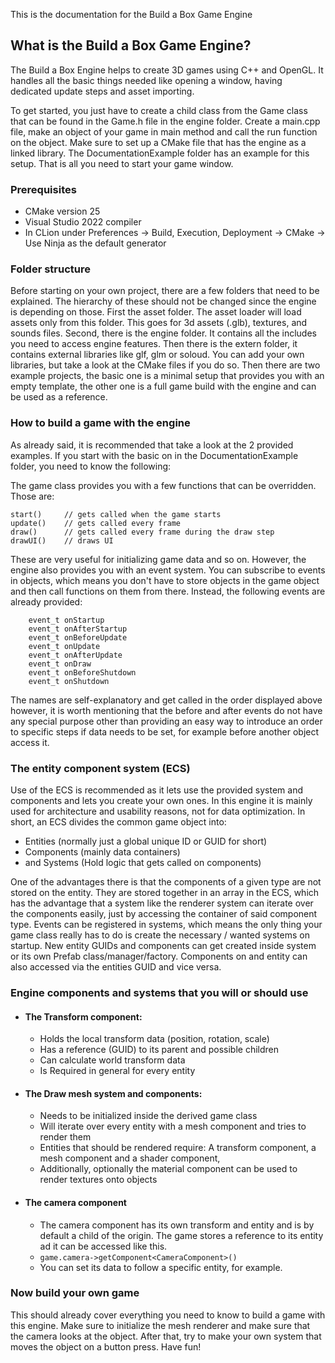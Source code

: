 This is the documentation for the Build a Box Game Engine

## What is the Build a Box Game Engine?

The Build a Box Engine helps to create 3D games using C++ and OpenGL. It handles all the basic things needed like opening a window, having dedicated update steps and asset importing.

To get started, you just have to create a child class from the Game class that can be found in the Game.h file in the engine folder.
Create a main.cpp file, make an object of your game in main method and call the run function on the object.
Make sure to set up a CMake file that has the engine as a linked library. The DocumentationExample folder has an example for this setup.
That is all you need to start your game window.

### Prerequisites
- CMake version 25
- Visual Studio 2022 compiler
- In CLion under Preferences -> Build, Execution, Deployment -> CMake -> Use Ninja as the default generator

### Folder structure

Before starting on your own project, there are a few folders that need to be explained. The hierarchy of these should not be changed since the engine is depending on those.
First the asset folder. The asset loader will load assets only from this folder. This goes for 3d assets (.glb), textures, and sounds files.
Second, there is the engine folder. It contains all the includes you need to access engine features.
Then there is the extern folder, it contains external libraries like glf, glm or soloud. You can add your own libraries, but take a look at the CMake files if you do so.
Then there are two example projects, the basic one is a minimal setup that provides you with an empty template, the other one is a full game build with the engine and can be used as a reference.
### How to build a game with the engine

As already said, it is recommended that take a look at the 2 provided examples. If you start with the basic on in the DocumentationExample folder, you need to know the following:

The game class provides you with a few functions that can be overridden. Those are:

```
start()     // gets called when the game starts
update()    // gets called every frame
draw()      // gets called every frame during the draw step
drawUI()    // draws UI
```

These are very useful for initializing game data and so on.
However, the engine also provides you with an event system. You can subscribe to events in objects, which means you don't have to store objects in the game object and then call functions on them from there.
Instead, the following events are already provided:

        event_t onStartup
        event_t onAfterStartup
        event_t onBeforeUpdate
        event_t onUpdate
        event_t onAfterUpdate
        event_t onDraw
        event_t onBeforeShutdown
        event_t onShutdown


The names are self-explanatory and get called in the order displayed above however, it is worth mentioning that the before and after events do not have any special purpose other than providing an easy way to introduce an order to specific steps if data needs to be set, for example before another object access it.

### The entity component system (ECS)

Use of the ECS is recommended as it lets use the provided system and components and lets you create your own ones.
In this engine it is mainly used for architecture and usability reasons, not for data optimization.
In short, an ECS divides the common game object into:
- Entities (normally just a global unique ID or GUID for short)
- Components (mainly data containers)
- and Systems (Hold logic that gets called on components)

One of the advantages there is that the components of a given type are not stored on the entity. They are stored together in an array in the ECS, which has the advantage that a system like the renderer system can iterate over the components easily,
just by accessing the container of said component type. Events can be registered in systems,  which means the only thing your game class really has to do is create the necessary / wanted systems on startup. New entity GUIDs and components can get created inside system or its own Prefab class/manager/factory.
Components on and entity can also accessed via the entities GUID and vice versa.

### Engine components and systems that you will or should use

- #### The Transform component:
  - Holds the local transform data (position, rotation, scale)
  - Has a reference (GUID) to its parent and possible children
  - Can calculate world transform data
  - Is Required in general for every entity

- #### The Draw mesh system and components:
  - Needs to be initialized inside the derived game class
  - Will iterate over every entity with a mesh component and tries to render them
  - Entities that should be rendered require: A transform component, a mesh component and a shader component,
  - Additionally, optionally the material component can be used to render textures onto objects

- #### The camera component
  - The camera component has its own transform and entity and is by default a child of the origin. The game stores a reference to its entity ad it can be accessed like this.
  - ``game.camera->getComponent<CameraComponent>()``
  - You can set its data to follow a specific entity, for example.

### Now build your own game

This should already cover everything you need to know to build a game with this engine.
Make sure to initialize the mesh renderer and make sure that the camera looks at the object. After that, try to make your own system that moves the object on a button press.
Have fun!





